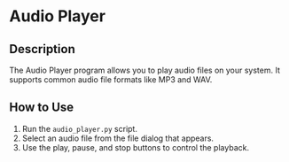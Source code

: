 # Audio Player

## Description

The Audio Player program allows you to play audio files on your system. It supports common audio file formats like MP3 and WAV.

## How to Use

1. Run the `audio_player.py` script.
2. Select an audio file from the file dialog that appears.
3. Use the play, pause, and stop buttons to control the playback.
